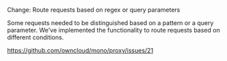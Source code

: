 Change: Route requests based on regex or query parameters

Some requests needed to be distinguished based on a pattern or a query parameter.
We've implemented the functionality to route requests based on different conditions.

https://github.com/owncloud/mono/proxy/issues/21
